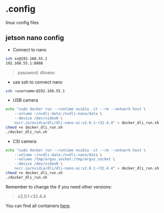 # .config
linux config files

## jetson nano config
- Connect to nano
```bash
ssh sx@192.168.55.1
192.168.55.1:8888
```
> password: dlinano

- use ssh to connect nano
```bash
ssh <username>@192.168.55.1
```

- USB camera
```bash
echo "sudo docker run --runtime nvidia -it --rm --network host \
    --volume ~/nvdli-data:/nvdli-nano/data \
    --device /dev/video0 \
    nvcr.io/nvidia/dli/dli-nano-ai:v2.0.1-r32.4.4" > docker_dli_run.sh
chmod +x docker_dli_run.sh
./docker_dli_run.sh
```

- CSI camera
```bash
echo "sudo docker run --runtime nvidia -it --rm --network host \
    --volume ~/nvdli-data:/nvdli-nano/data \
    --volume /tmp/argus_socket:/tmp/argus_socket \
    --device /dev/video0 \
    nvcr.io/nvidia/dli/dli-nano-ai:v2.0.1-r32.4.4" > docker_dli_run.sh
chmod +x docker_dli_run.sh
./docker_dli_run.sh
```
Remember to change the <tag> if you need other versions:
> v2.0.1-r32.4.4
  
You can find all containers [here](https://ngc.nvidia.com/catalog/containers/nvidia:dli:dli-nano-ai).
  
